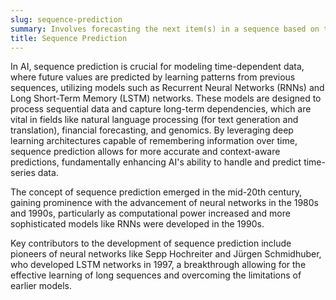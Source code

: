 ```yaml
---
slug: sequence-prediction
summary: Involves forecasting the next item(s) in a sequence based on the observed pattern of prior sequences.
title: Sequence Prediction
---
```


In AI, sequence prediction is crucial for modeling time-dependent data, where future values are predicted by learning patterns from previous sequences, utilizing models such as Recurrent Neural Networks (RNNs) and Long Short-Term Memory (LSTM) networks. These models are designed to process sequential data and capture long-term dependencies, which are vital in fields like natural language processing (for text generation and translation), financial forecasting, and genomics. By leveraging deep learning architectures capable of remembering information over time, sequence prediction allows for more accurate and context-aware predictions, fundamentally enhancing AI's ability to handle and predict time-series data.

The concept of sequence prediction emerged in the mid-20th century, gaining prominence with the advancement of neural networks in the 1980s and 1990s, particularly as computational power increased and more sophisticated models like RNNs were developed in the 1990s.

Key contributors to the development of sequence prediction include pioneers of neural networks like Sepp Hochreiter and Jürgen Schmidhuber, who developed LSTM networks in 1997, a breakthrough allowing for the effective learning of long sequences and overcoming the limitations of earlier models.